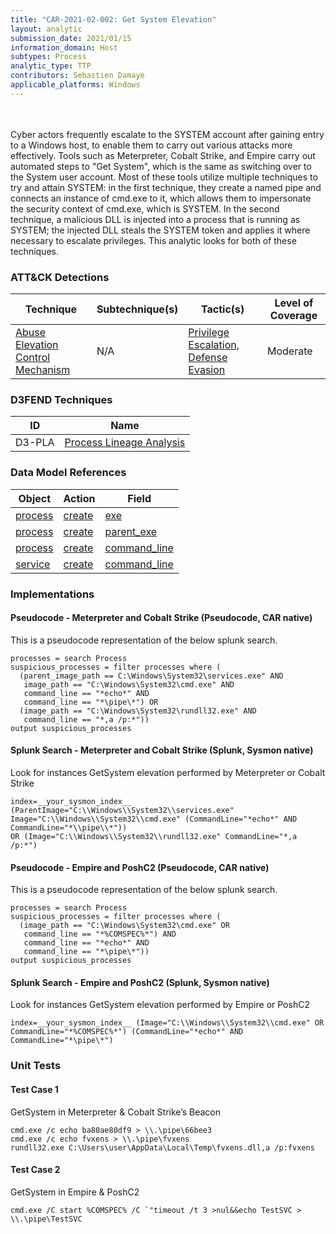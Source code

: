 ```yaml
---
title: "CAR-2021-02-002: Get System Elevation"
layout: analytic
submission_date: 2021/01/15
information_domain: Host
subtypes: Process
analytic_type: TTP
contributors: Sebastien Damaye
applicable_platforms: Windows
---
```

<br><br>
Cyber actors frequently escalate to the SYSTEM account after gaining entry to a Windows host, to enable them to carry out various attacks more effectively. Tools such as Meterpreter, Cobalt Strike, and Empire carry out automated steps to "Get System", which is the same as switching over to the System user account. Most of these tools utilize multiple techniques to try and attain SYSTEM: in the first technique, they create a named pipe and connects an instance of cmd.exe to it, which allows them to impersonate the security context of cmd.exe, which is SYSTEM. In the second technique, a malicious DLL is injected into a process that is running as SYSTEM; the injected DLL steals the SYSTEM token and applies it where necessary to escalate privileges. This analytic looks for both of these techniques.  


### ATT&CK Detections

|Technique|Subtechnique(s)|Tactic(s)|Level of Coverage|
|---|---|---|---|
|[Abuse Elevation Control Mechanism](https://attack.mitre.org/techniques/T1548/)|N/A|[Privilege Escalation](https://attack.mitre.org/tactics/TA0004/), [Defense Evasion](https://attack.mitre.org/tactics/TA0005/)|Moderate|


### D3FEND Techniques

|ID|Name|
|---|---| 
|D3-PLA | [Process Lineage Analysis](https://d3fend.mitre.org/technique/d3f:ProcessLineageAnalysis)| 



### Data Model References

|Object|Action|Field|
|---|---|---|
|[process](/data_model/process) | [create](/data_model/process#create) | [exe](/data_model/process#exe) |
|[process](/data_model/process) | [create](/data_model/process#create) | [parent_exe](/data_model/process#parent_exe) |
|[process](/data_model/process) | [create](/data_model/process#create) | [command_line](/data_model/process#command_line) |
|[service](/data_model/service) | [create](/data_model/service#create) | [command_line](/data_model/service#command_line) |



### Implementations

#### Pseudocode - Meterpreter and Cobalt Strike (Pseudocode, CAR native)


This is a pseudocode representation of the below splunk search.


```
processes = search Process
suspicious_processes = filter processes where (
  (parent_image_path == C:\Windows\System32\services.exe" AND
   image_path == "C:\Windows\System32\cmd.exe" AND
   command_line == "*echo*" AND
   command_line == "*\pipe\*") OR
  (image_path == "C:\Windows\System32\rundll32.exe" AND
   command_line == "*,a /p:*"))
output suspicious_processes
```


#### Splunk Search - Meterpreter and Cobalt Strike (Splunk, Sysmon native)


Look for instances GetSystem elevation performed by Meterpreter or Cobalt Strike


```
index=__your_sysmon_index__ (ParentImage="C:\\Windows\\System32\\services.exe" Image="C:\\Windows\\System32\\cmd.exe" (CommandLine="*echo*" AND CommandLine="*\\pipe\\*"))
OR (Image="C:\\Windows\\System32\\rundll32.exe" CommandLine="*,a /p:*")
```


#### Pseudocode - Empire and PoshC2 (Pseudocode, CAR native)


This is a pseudocode representation of the below splunk search.


```
processes = search Process
suspicious_processes = filter processes where (
  (image_path == "C:\Windows\System32\cmd.exe" OR
   command_line == "*%COMSPEC%*") AND
   command_line == "*echo*" AND
   command_line == "*\pipe\*"))
output suspicious_processes
```


#### Splunk Search - Empire and PoshC2 (Splunk, Sysmon native)


Look for instances GetSystem elevation performed by Empire or PoshC2


```
index=__your_sysmon_index__ (Image="C:\\Windows\\System32\\cmd.exe" OR CommandLine="*%COMSPEC%*") (CommandLine="*echo*" AND CommandLine="*\pipe\*")
```



### Unit Tests

#### Test Case 1

GetSystem in Meterpreter & Cobalt Strike’s Beacon

```
cmd.exe /c echo ba80ae80df9 > \\.\pipe\66bee3
cmd.exe /c echo fvxens > \\.\pipe\fvxens
rundll32.exe C:\Users\user\AppData\Local\Temp\fvxens.dll,a /p:fvxens
```

#### Test Case 2

GetSystem in Empire & PoshC2

```
cmd.exe /C start %COMSPEC% /C `"timeout /t 3 >nul&&echo TestSVC > \\.\pipe\TestSVC
```


